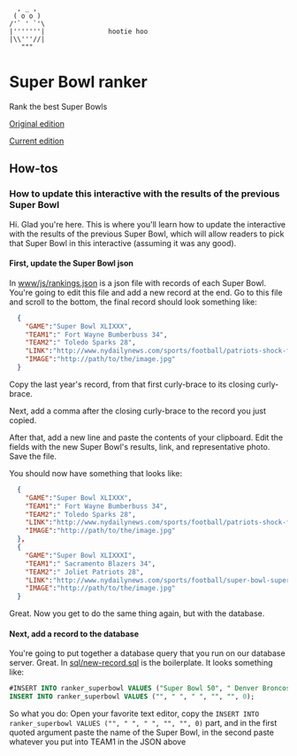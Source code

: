 ```
  , _ ,
 ( o o )
/'` ' `'\
|'''''''|                hootie hoo
|\\'''//|
   """
```

# Super Bowl ranker
Rank the best Super Bowls

[Original edition](http://interactive.nydailynews.com/2016/02/rank-greatest-games-super-bowl-history/index.html)

[Current edition](http://interactive.nydailynews.com/poll/rank-these-things/best-super-bowl-games/)

## How-tos
### How to update this interactive with the results of the previous Super Bowl
Hi. Glad you're here. This is where you'll learn how to update the interactive with the results of the previous Super Bowl, which will allow readers to pick that Super Bowl in this interactive (assuming it was any good).

#### First, update the Super Bowl json
In [www/js/rankings.json]() is a json file with records of each Super Bowl. You're going to edit this file and add a new record at the end. Go to this file and scroll to the bottom, the final record should look something like:
```json
  {
    "GAME":"Super Bowl XLIXXX",
    "TEAM1":" Fort Wayne Bumberbuss 34",
    "TEAM2":" Toledo Sparks 28",
    "LINK":"http://www.nydailynews.com/sports/football/patriots-shock-falcons-win-super-bowl-li-overtime-34-28-article-1.2965035",
    "IMAGE":"http://path/to/the/image.jpg"
  }
```

Copy the last year's record, from that first curly-brace to its closing curly-brace.

Next, add a comma after the closing curly-brace to the record you just copied.

After that, add a new line and paste the contents of your clipboard. Edit the fields with the new Super Bowl's results, link, and representative photo. Save the file.

You should now have something that looks like:
```json
  {
    "GAME":"Super Bowl XLIXXX",
    "TEAM1":" Fort Wayne Bumberbuss 34",
    "TEAM2":" Toledo Sparks 28",
    "LINK":"http://www.nydailynews.com/sports/football/patriots-shock-falcons-win-super-bowl-li-overtime-34-28-article-1.2965035",
    "IMAGE":"http://path/to/the/image.jpg"
  },
  {
    "GAME":"Super Bowl XLIXXXI",
    "TEAM1":" Sacramento Blazers 34",
    "TEAM2":" Joliet Patriots 28",
    "LINK":"http://www.nydailynews.com/sports/football/super-bowl-super-starr-bombs-kc-35-10-article-1.1545973",
    "IMAGE":"http://path/to/the/image.jpg"
  }
```

Great. Now you get to do the same thing again, but with the database.

#### Next, add a record to the database

You're going to put together a database query that you run on our database server. Great. In [sql/new-record.sql](sql/new-record.sql) is the boilerplate. It looks something like:

```sql
#INSERT INTO ranker_superbowl VALUES ("Super Bowl 50", " Denver Broncos 24", " Carolina Panthers 10", "http://www.nydailynews.com/sports/football/broncos-panthers-super-bowl-50-article-1.2523494", "http://assets.nydailynews.com/polopoly_fs/1.2523491.1454897456!/img/httpImage/image.jpg_gen/derivatives/article_400/508983114.jpg", 0)
INSERT INTO ranker_superbowl VALUES ("", " ", " ", "", "", 0);
```

So what you do: Open your favorite text editor, copy the `INSERT INTO ranker_superbowl VALUES ("", " ", " ", "", "", 0)` part, and in the first quoted argument paste the name of the Super Bowl, in the second paste whatever you put into TEAM1 in the JSON above
